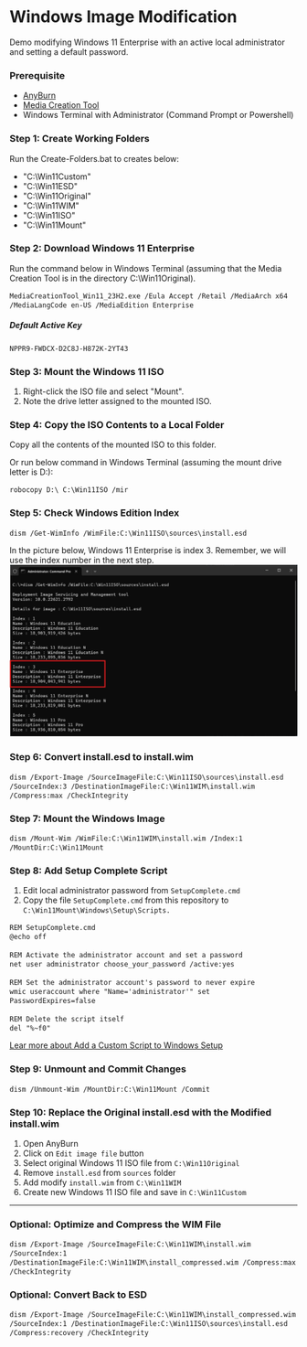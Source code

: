 # Windows Image Modification
Demo modifying Windows 11 Enterprise with an active local administrator and setting a default password.

### Prerequisite
* [AnyBurn](https://www.anyburn.com/)
* [Media Creation Tool](https://www.microsoft.com/software-download/windows11)
* Windows Terminal with Administrator (Command Prompt or Powershell)

### Step 1: Create Working Folders
Run the Create-Folders.bat to creates below:
* "C:\Win11Custom"
* "C:\Win11ESD"
* "C:\Win11Original"
* "C:\Win11WIM"
* "C:\Win11ISO"
* "C:\Win11Mount"

### Step 2: Download Windows 11 Enterprise
Run the command below in Windows Terminal (assuming that the Media Creation Tool is in the directory C:\Win11Original).
```shell
MediaCreationTool_Win11_23H2.exe /Eula Accept /Retail /MediaArch x64 /MediaLangCode en-US /MediaEdition Enterprise
```
##### Default Active Key
```
NPPR9-FWDCX-D2C8J-H872K-2YT43
```

### Step 3: Mount the Windows 11 ISO
1. Right-click the ISO file and select "Mount".
2. Note the drive letter assigned to the mounted ISO.

### Step 4: Copy the ISO Contents to a Local Folder
Copy all the contents of the mounted ISO to this folder.

Or run below command in Windows Terminal (assuming the mount drive letter is D:):
```shell
robocopy D:\ C:\Win11ISO /mir
```

### Step 5: Check Windows Edition Index
```shell
dism /Get-WimInfo /WimFile:C:\Win11ISO\sources\install.esd
```
In the picture below, Windows 11 Enterprise is index 3. Remember, we will use the index number in the next step.
![Windows Edition Index](https://github.com/Pastelmood/windows-image-modification/blob/main/img/image_001.jpg "Windows Edition Index")

### Step 6: Convert install.esd to install.wim
```shell
dism /Export-Image /SourceImageFile:C:\Win11ISO\sources\install.esd /SourceIndex:3 /DestinationImageFile:C:\Win11WIM\install.wim /Compress:max /CheckIntegrity
```

### Step 7: Mount the Windows Image
```shell
dism /Mount-Wim /WimFile:C:\Win11WIM\install.wim /Index:1 /MountDir:C:\Win11Mount
```

### Step 8: Add Setup Complete Script
1. Edit local administrator password from `SetupComplete.cmd`
2. Copy the file `SetupComplete.cmd` from this repository to `C:\Win11Mount\Windows\Setup\Scripts.`
```
REM SetupComplete.cmd
@echo off

REM Activate the administrator account and set a password
net user administrator choose_your_password /active:yes

REM Set the administrator account's password to never expire
wmic useraccount where "Name='administrator'" set PasswordExpires=false

REM Delete the script itself
del "%~f0"
```
[Lear more about Add a Custom Script to Windows Setup](https://learn.microsoft.com/en-us/windows-hardware/manufacture/desktop/add-a-custom-script-to-windows-setup?view=windows-11)

### Step 9: Unmount and Commit Changes
```shell
dism /Unmount-Wim /MountDir:C:\Win11Mount /Commit
```

### Step 10: Replace the Original install.esd with the Modified install.wim
1. Open AnyBurn
2. Click on `Edit image file` button
3. Select original Windows 11 ISO file from `C:\Win11Original`
4. Remove `install.esd` from `sources` folder
5. Add modify `install.wim` from `C:\Win11WIM`
6. Create new Windows 11 ISO file and save in `C:\Win11Custom`

---

### Optional: Optimize and Compress the WIM File
```shell
dism /Export-Image /SourceImageFile:C:\Win11WIM\install.wim /SourceIndex:1 /DestinationImageFile:C:\Win11WIM\install_compressed.wim /Compress:max /CheckIntegrity
```

### Optional: Convert Back to ESD
```shell
dism /Export-Image /SourceImageFile:C:\Win11WIM\install_compressed.wim /SourceIndex:1 /DestinationImageFile:C:\Win11ISO\sources\install.esd /Compress:recovery /CheckIntegrity
```